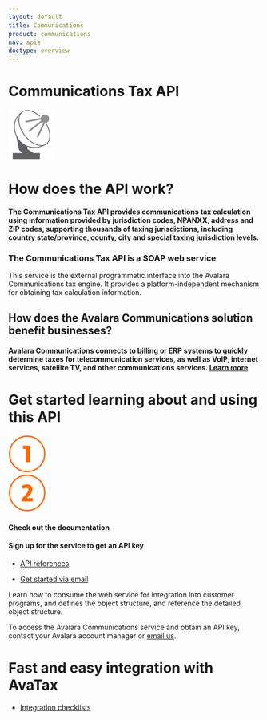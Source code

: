 ```yaml
---
layout: default
title: Communications
product: communications
nav: apis
doctype: overview
---
```

<div class="row bg-map padding-bottom">
  <div class="col-sm-8 col-sm-offset-2 text-center ">
    <h1 class="h1p">Communications Tax API</h1>
    <img src="/images/devdot/DevDot_TelecomGrey.svg" height="100" />
  </div>
</div>
<div class="row border-top padding-top padding-bottom">
  <div class="col-sm-8 col-sm-offset-2 text-center">
    <h1 class="h1p">How does the API work?</h1>
    <h4 class="text-left">The Communications Tax API provides communications tax calculation using
        information provided by jurisdiction codes, NPANXX, address and ZIP codes,
        supporting thousands of taxing jurisdictions, including country state/province, county,
        city and special taxing jurisdiction levels.    
    </h4>
    <h3>The Communications Tax API is a SOAP web service</h3>
    <p class="text-left">This service is the external programmatic interface into the Avalara Communications tax engine. It provides a platform-independent mechanism for obtaining tax calculation information.</p>
     <h2>How does the Avalara Communications solution benefit businesses?</h2>
     <h4 class="text-left">Avalara Communications connects to billing or ERP systems to quickly determine taxes
         for telecommunication services, as well as VoIP, internet services, satellite TV, and other
         communications services. <a href="https://www.avalara.com/products/communications-tax">Learn more</a>
     </h4>
  </div>
</div>
<div class="row border-top padding-top padding-bottom">
  <div class="col-sm-8 col-sm-offset-2 text-center">
    <h1 class="h1p">Get started learning about and using this API</h1>
    <div class="row card">
        <div class="col-sm-3 col-sm-offset-2">
            <img src="/images/devdot/DevDotSvgGAssets_One.svg" height="75">
        </div>
        <div class="col-sm-3 col-sm-offset-2">
            <img src="/images/devdot/DevDotSvgGAssets_Two.svg" height="75">
        </div>
    </div>
    <div class="row card card-border-top">
        <div class="col-sm-3 col-sm-offset-2">
            <h4>Check out the documentation</h4>
        </div>
        <div class="col-sm-3 col-sm-offset-2">
            <h4>Sign up for the service to get an API key</h4>
        </div>
    </div>
    <div class="row card">
        <div class="col-sm-3 col-sm-offset-2 padding-top">
            <ul class="pipe">
                <li><a href="api-reference/saas/soap">API references</a></li>
            </ul>
        </div>
        <div class="col-sm-3 col-sm-offset-2 padding-top">
            <ul class="pipe">
                <li><a href="mailto:communicationsupport@avalara.com">Get started via email</a></li>
            </ul>
        </div>
    </div>
    <div class="row card">
        <div class="col-sm-3 col-sm-offset-2 padding-top">
            <p class="text-left">Learn how to consume the web service for
               integration into customer programs, and defines
               the object structure, and reference the detailed
               object structure.
            </p>
        </div>
        <div class="col-sm-3 col-sm-offset-2 padding-top">
            <p class="text-left">To access the Avalara Communications service
               and obtain an API key, contact your Avalara
               account manager or <a href="mailto:communicationsupport@avalara.com">email us</a>.
            </p>
        </div>
    </div>
  </div>
</div>
<div class="row border-top padding-top padding-bottom">
  <div class="col-sm-8 col-sm-offset-2 text-center">
    <h1 class="h1p">Fast and easy integration with AvaTax</h1>
    <ul class="pipe">
        <li><a href="certification">Integration checklists</a></li>
    </ul>
  </div>
</div>
